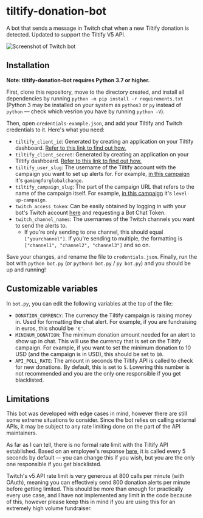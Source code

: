 # tiltify-donation-bot
A bot that sends a message in Twitch chat when a new Tiltify donation is detected. Updated to support the Tiltify V5 API.

![Screenshot of Twitch bot](https://i.imgur.com/Y4VWpZ2.png)

## Installation
**Note: tiltify-donation-bot requires Python 3.7 or higher.**

First, clone this repository, move to the directory created, and install all dependencies by running `python -m pip install -r requirements.txt` (Python 3 may be installed on your system as `python3` or `py` instead of `python` — check which vesrion you have by running `python -V`).

Then, open `credentials-example.json`, and add your Tiltify and Twitch credentials to it. Here's what you need:

- `tiltify_client_id`: Generated by creating an application on your Tiltify dashboard. [Refer to this link to find out how.](https://developers.tiltify.com/docs/getting-started/create-an-application)
- `tiltify_client_secret`: Generated by creating an application on your Tiltify dashboard. [Refer to this link to find out how.](https://developers.tiltify.com/docs/getting-started/create-an-application)
- `tiltify_user_slug`: The username of the Tiltify account with the campaign you want to set up alerts for. For example, [in this campaign](https://tiltify.com/@gamingforglobalchange/level-up-campaign) it's `gamingforglobalchange`.
- `tiltify_campaign_slug`: The part of the campaign URL that refers to the name of the campaign itself. For example, [in this campaign](https://tiltify.com/@gamingforglobalchange/level-up-campaign) it's `level-up-campaign`.
- `twitch_access_token`: Can be easily obtained by logging in with your bot's Twitch account [here](https://twitchtokengenerator.com/) and requesting a Bot Chat Token.
- `twitch_channel_names`: The usernames of the Twitch channels you want to send the alerts to.
  - If you're only sending to one channel, this should equal `["yourchannel"]`. If you're sending to multiple, the formatting is `["channel1", "channel2", "channel3"]` and so on.

Save your changes, and rename the file to `credentials.json`. Finally, run the bot with `python bot.py` (or `python3 bot.py` / `py bot.py`) and you should be up and running!

## Customizable variables
In `bot.py`, you can edit the following variables at the top of the file:

- `DONATION_CURRENCY`: The currency the Tiltify campaign is raising money in. Used for formatting the chat alert. For example, if you are fundraising in euros, this should be `'€'`.
- `MININUM_DONATION`: The minimum donation amount needed for an alert to show up in chat. This will use the currency that is set on the Tiltify campaign. For example, if you want to set the minimum donation to 10 USD (and the campaign is in USD), this should be set to `10`.
- `API_POLL_RATE`: The amount in seconds the Tiltify API is called to check for new donations. By default, this is set to `5`. Lowering this number is not recommended and you are the only one responsible if you get blacklisted.

## Limitations
This bot was developed with edge cases in mind, however there are still some extreme situations to consider. Since the bot relies on calling external APIs, it may be subject to any rate limiting done on the part of the API maintainers. 

As far as I can tell, there is no formal rate limit with the Tiltify API established. Based on an employee's response [here,](https://github.com/Tiltify/api/issues/9) it is called every 5 seconds by default — you can change this if you wish, but you are the only one responsible if you get blacklisted. 

Twitch's v5 API rate limit is very generous at 800 calls per minute (with OAuth), meaning you can effectively send 800 donation alerts per minute before getting limited. This should be more than enough for practically every use case, and I have not implemented any limit in the code because of this, however please keep this in mind if you are using this for an extremely high volume fundraiser.
